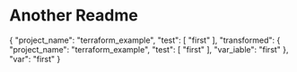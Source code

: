 # Another Readme

{
  "project_name": "terraform_example",
  "test": [
    "first"
  ],
  "transformed": {
    "project_name": "terraform_example",
    "test": [
      "first"
    ],
    "var_iable": "first"
  },
  "var": "first"
}
